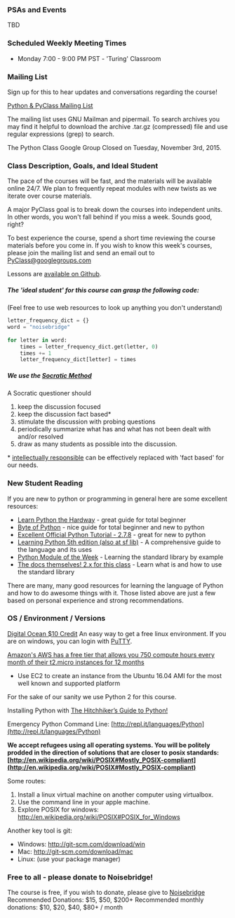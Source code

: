 ### PSAs and Events
TBD

### Scheduled Weekly Meeting Times
* Monday 7:00 - 9:00 PM PST - 'Turing' Classroom

### Mailing List
Sign up for this to hear updates and conversations regarding the course!

[Python & PyClass Mailing List](https://www.noisebridge.net/mailman/listinfo/python)

The mailing list uses GNU Mailman and pipermail.  To search archives you may find it helpful to download the archive .tar.gz (compressed) file and use regular expressions (grep) to search.

The Python Class Google Group Closed on Tuesday, November 3rd, 2015. 

### Class Description, Goals, and Ideal Student
The pace of the courses will be fast, and the materials will be available online 24/7. We plan to frequently repeat modules with new twists as we iterate over course materials.

A major PyClass goal is to break down the courses into independent units. In other words, you won't fall behind if you miss a week. Sounds good, right?

To best experience the course, spend a short time reviewing the course materials before you come in. If you wish to know this week's courses, please join the mailing list and send an email out to PyClass@googlegroups.com

Lessons are [available on Github](https://github.com/PyClass/PyClassLessons).

##### The 'ideal student' for this course can grasp the following code:
(Feel free to use web resources to look up anything you don't understand)

```python
letter_frequency_dict = {}
word = "noisebridge"
 
for letter in word:
    times = letter_frequency_dict.get(letter, 0)
    times += 1
    letter_frequency_dict[letter] = times
```

##### We use the [Socratic Method](http://www.criticalthinking.org/pages/socratic-teaching/606)
A Socratic questioner should 

1. keep the discussion focused
2. keep the discussion fact based\*
3. stimulate the discussion with probing questions
4. periodically summarize what has and what has not been dealt with and/or resolved
5. draw as many students as possible into the discussion.

\* [intellectually responsible](https://en.wikipedia.org/wiki/Intellectual_responsibility) can be effectively replaced with 'fact based' for our needs.

### New Student Reading

If you are new to python or programming in general here are some excellent resources:
- [Learn Python the Hardway](http://learnpythonthehardway.org/) - great guide for total beginner
- [Byte of Python](http://www.swaroopch.com/notes/python/) - nice guide for total beginner and new to python
- [Excellent Official Python Tutorial - 2.7.8](https://docs.python.org/2/tutorial/) - great for new to python
- [Learning Python 5th edition (also at sf lib)](http://shop.oreilly.com/product/0636920028154.do) - A comprehensive guide to the language and its uses
- [Python Module of the Week](http://pymotw.com/2/) - Learning the standard library by example
- [The docs themselves! 2.x for this class](https://www.python.org/doc/) - Learn what is and how to use the standard library

There are many, many good resources for learning the language of Python and how to do awesome things with it.
Those listed above are just a few based on personal experience and strong recommendations.

###  OS / Environment / Versions
[Digital Ocean $10 Credit](https://m.do.co/c/a4d54c9e5004) An easy way to get a free linux environment. If you are on windows, you can login with [PuTTY](http://www.putty.org/).

[Amazon's AWS has a free tier that allows you 750 compute hours every month of their t2.micro instances for 12 months](http://aws.amazon.com/free/)

- Use EC2 to create an instance from the Ubuntu 16.04 AMI for the most well known and supported platform

For the sake of our sanity we use Python 2 for this course.

Installing Python with [The Hitchhiker’s Guide to Python!](http://docs.python-guide.org/en/latest/)

Emergency Python Command Line: [http://repl.it/languages/Python](http://repl.it/languages/Python)

**We accept refugees using all operating systems. You will be politely prodded in the direction of solutions that are closer to posix standards: [http://en.wikipedia.org/wiki/POSIX#Mostly_POSIX-compliant](http://en.wikipedia.org/wiki/POSIX#Mostly_POSIX-compliant)**

Some routes:
1. Install a linux virtual machine on another computer using virtualbox.
2. Use the command line in your apple machine.
3. Explore POSIX for windows: http://en.wikipedia.org/wiki/POSIX#POSIX_for_Windows

Another key tool is git:
* Windows: http://git-scm.com/download/win
* Mac: http://git-scm.com/download/mac
* Linux: (use your package manager)

### Free to all - please donate to Noisebridge!
The course is free, if you wish to donate, please give to [Noisebridge](https://donate.noisebridge.net)
Recommended Donations: $15, $50, $200+
Recommended monthly donations: $10, $20, $40, $80+ / month

